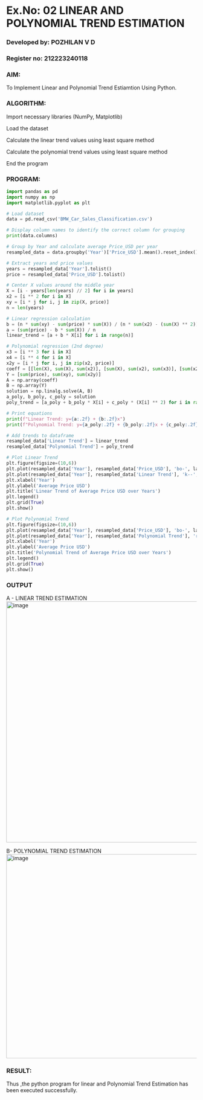 # Ex.No: 02 LINEAR AND POLYNOMIAL TREND ESTIMATION

### Developed by: POZHILAN V D
### Register no: 212223240118


### AIM:
To Implement Linear and Polynomial Trend Estiamtion Using Python.

### ALGORITHM:
Import necessary libraries (NumPy, Matplotlib)

Load the dataset

Calculate the linear trend values using least square method

Calculate the polynomial trend values using least square method

End the program
### PROGRAM:
```python
import pandas as pd
import numpy as np
import matplotlib.pyplot as plt

# Load dataset
data = pd.read_csv('BMW_Car_Sales_Classification.csv')

# Display column names to identify the correct column for grouping
print(data.columns)

# Group by Year and calculate average Price_USD per year
resampled_data = data.groupby('Year')['Price_USD'].mean().reset_index()

# Extract years and price values
years = resampled_data['Year'].tolist()
price = resampled_data['Price_USD'].tolist()

# Center X values around the middle year
X = [i - years[len(years) // 2] for i in years]
x2 = [i ** 2 for i in X]
xy = [i * j for i, j in zip(X, price)]
n = len(years)

# Linear regression calculation
b = (n * sum(xy) - sum(price) * sum(X)) / (n * sum(x2) - (sum(X) ** 2))
a = (sum(price) - b * sum(X)) / n
linear_trend = [a + b * X[i] for i in range(n)]

# Polynomial regression (2nd degree)
x3 = [i ** 3 for i in X]
x4 = [i ** 4 for i in X]
x2y = [i * j for i, j in zip(x2, price)]
coeff = [[len(X), sum(X), sum(x2)], [sum(X), sum(x2), sum(x3)], [sum(x2), sum(x3), sum(x4)]]
Y = [sum(price), sum(xy), sum(x2y)]
A = np.array(coeff)
B = np.array(Y)
solution = np.linalg.solve(A, B)
a_poly, b_poly, c_poly = solution
poly_trend = [a_poly + b_poly * X[i] + c_poly * (X[i] ** 2) for i in range(n)]

# Print equations
print(f"Linear Trend: y={a:.2f} + {b:.2f}x")
print(f"Polynomial Trend: y={a_poly:.2f} + {b_poly:.2f}x + {c_poly:.2f}x²")

# Add trends to dataframe
resampled_data['Linear Trend'] = linear_trend
resampled_data['Polynomial Trend'] = poly_trend

# Plot Linear Trend
plt.figure(figsize=(10,6))
plt.plot(resampled_data['Year'], resampled_data['Price_USD'], 'bo-', label='Average Price USD')
plt.plot(resampled_data['Year'], resampled_data['Linear Trend'], 'k--', label='Linear Trend')
plt.xlabel('Year')
plt.ylabel('Average Price USD')
plt.title('Linear Trend of Average Price USD over Years')
plt.legend()
plt.grid(True)
plt.show()

# Plot Polynomial Trend
plt.figure(figsize=(10,6))
plt.plot(resampled_data['Year'], resampled_data['Price_USD'], 'bo-', label='Average Price USD')
plt.plot(resampled_data['Year'], resampled_data['Polynomial Trend'], 'r-', label='Polynomial Trend')
plt.xlabel('Year')
plt.ylabel('Average Price USD')
plt.title('Polynomial Trend of Average Price USD over Years')
plt.legend()
plt.grid(True)
plt.show()


```

### OUTPUT


A - LINEAR TREND ESTIMATION
<img width="892" height="639" alt="image" src="https://github.com/user-attachments/assets/ff3b34d7-fac7-4a1a-97a3-0fbd7d7f3ebf" />



B- POLYNOMIAL TREND ESTIMATION
<img width="909" height="541" alt="image" src="https://github.com/user-attachments/assets/5cd8dec7-0421-4bc8-8d12-a571a22829e8" />



### RESULT:
Thus ,the python program for linear and Polynomial Trend Estimation has been executed successfully.
